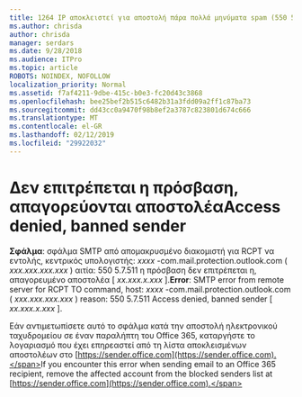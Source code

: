 ```yaml
---
title: 1264 IP αποκλειστεί για αποστολή πάρα πολλά μηνύματα spam (550 5.7.51)
ms.author: chrisda
author: chrisda
manager: serdars
ms.date: 9/28/2018
ms.audience: ITPro
ms.topic: article
ROBOTS: NOINDEX, NOFOLLOW
localization_priority: Normal
ms.assetid: f7af4211-9dbe-415c-b0e3-fc20d43c3868
ms.openlocfilehash: bee25bef2b515c6482b31a3fdd09a2ff1c87ba73
ms.sourcegitcommit: dd43cc0a9470f98b8ef2a3787c823801d674c666
ms.translationtype: MT
ms.contentlocale: el-GR
ms.lasthandoff: 02/12/2019
ms.locfileid: "29922032"
---
```

# <a name="access-denied-banned-sender"></a><span data-ttu-id="d44fe-102">Δεν επιτρέπεται η πρόσβαση, απαγορεύονται αποστολέα</span><span class="sxs-lookup"><span data-stu-id="d44fe-102">Access denied, banned sender</span></span>

 <span data-ttu-id="d44fe-103">**Σφάλμα**: σφάλμα SMTP από απομακρυσμένο διακομιστή για RCPT να εντολής, κεντρικός υπολογιστής: *xxxx* -com.mail.protection.outlook.com ( *xxx.xxx.xxx.xxx* ) αιτία: 550 5.7.511 η πρόσβαση δεν επιτρέπεται η, απαγορευμένο αποστολέα [ *xx.xxx.x.xxx* ].</span><span class="sxs-lookup"><span data-stu-id="d44fe-103">**Error**: SMTP error from remote server for RCPT TO command, host:  *xxxx*  -com.mail.protection.outlook.com (  *xxx.xxx.xxx.xxx*  ) reason: 550 5.7.511 Access denied, banned sender [  *xx.xxx.x.xxx*  ].</span></span> 
  
<span data-ttu-id="d44fe-104">Εάν αντιμετωπίσετε αυτό το σφάλμα κατά την αποστολή ηλεκτρονικού ταχυδρομείου σε έναν παραλήπτη του Office 365, καταργήστε το λογαριασμό που έχει επηρεαστεί από τη λίστα αποκλεισμένων αποστολέων στο [https://sender.office.com](https://sender.office.com).</span><span class="sxs-lookup"><span data-stu-id="d44fe-104">If you encounter this error when sending email to an Office 365 recipient, remove the affected account from the blocked senders list at [https://sender.office.com](https://sender.office.com).</span></span>
  

